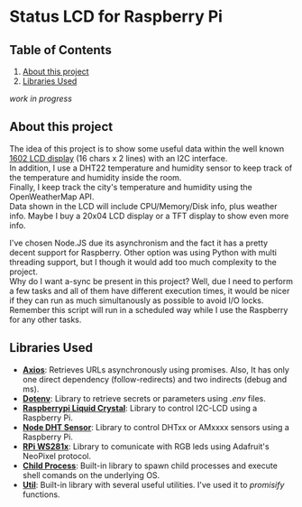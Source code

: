 # Status LCD for Raspberry Pi

## Table of Contents
1. [About this project](#about)
2. [Libraries Used](#libraries-used)

*work in progress*

## About this project
The idea of this project is to show some useful data within the well known [1602 LCD display](https://www.amazon.com/SunFounder-Serial-Module-Display-Arduino/dp/B019K5X53O) (16 chars x 2 lines) with an I2C interface. \
In addition, I use a DHT22 temperature and humidity sensor to keep track of the temperature and humidity inside the room. \
Finally, I keep track the city's temperature and humidity using the OpenWeatherMap API. \
Data shown in the LCD will include CPU/Memory/Disk info, plus weather info. Maybe I buy a 20x04 LCD display or a TFT display to show even more info.

I've chosen Node.JS due its asynchronism and the fact it has a pretty decent support for Raspberry. Other option was using Python with multi threading support, but I though it would add too much complexity to the project. \
Why do I want a-sync be present in this project? Well, due I need to perform a few tasks and all of them have different execution times, it would be nicer if they can run as much simultanously as possible to avoid I/O locks. Remember this script will run in a scheduled way while I use the Raspberry for any other tasks.

## Libraries Used
* **[Axios](https://github.com/axios/axios)**: Retrieves URLs asynchronously using promises. Also, It has only one direct dependency (follow-redirects) and two indirects (debug and ms).
* **[Dotenv](https://github.com/motdotla/dotenv)**: Library to retrieve secrets or parameters using *.env* files.
* **[Raspberrypi Liquid Crystal](https://www.npmjs.com/package/raspberrypi-liquid-crystal)**: Library to control I2C-LCD using a Raspberry Pi.
* **[Node DHT Sensor](https://www.npmjs.com/package/node-dht-sensor)**: Library to control DHTxx or AMxxxx sensors using a Raspberry Pi.
* **[RPi WS281x](https://www.npmjs.com/package/rpi-ws281x)**: Library to comunicate with RGB leds using Adafruit's NeoPixel protocol.
* **[Child Process](https://nodejs.org/api/child_process.html)**: Built-in library to spawn child processes and execute shell comands on the underlying OS.
* **[Util](https://nodejs.org/api/util.html)**: Built-in library with several useful utilities. I've used it to *promisify* functions.